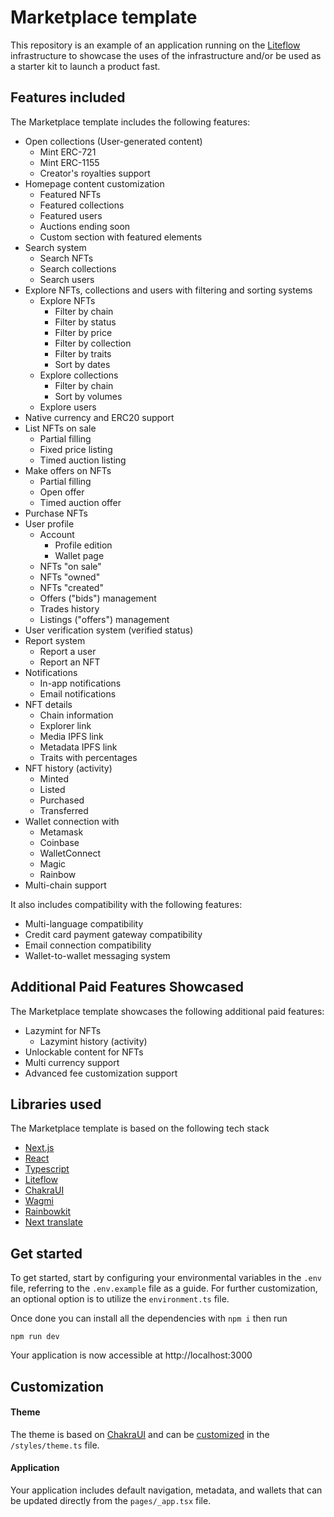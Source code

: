 # Marketplace template

This repository is an example of an application running on the [Liteflow](https://liteflow.com) infrastructure to showcase the uses of the infrastructure and/or be used as a starter kit to launch a product fast.

## Features included

The Marketplace template includes the following features:

- Open collections (User-generated content)
  - Mint ERC-721
  - Mint ERC-1155
  - Creator's royalties support
- Homepage content customization
  - Featured NFTs
  - Featured collections
  - Featured users
  - Auctions ending soon
  - Custom section with featured elements
- Search system
  - Search NFTs
  - Search collections
  - Search users
- Explore NFTs, collections and users with filtering and sorting systems
  - Explore NFTs
    - Filter by chain
    - Filter by status
    - Filter by price
    - Filter by collection
    - Filter by traits
    - Sort by dates
  - Explore collections
    - Filter by chain
    - Sort by volumes
  - Explore users
- Native currency and ERC20 support
- List NFTs on sale
  - Partial filling
  - Fixed price listing
  - Timed auction listing
- Make offers on NFTs
  - Partial filling
  - Open offer
  - Timed auction offer
- Purchase NFTs
- User profile
  - Account
    - Profile edition
    - Wallet page
  - NFTs "on sale"
  - NFTs "owned"
  - NFTs "created"
  - Offers ("bids") management
  - Trades history
  - Listings ("offers") management
- User verification system (verified status)
- Report system
  - Report a user
  - Report an NFT
- Notifications
  - In-app notifications
  - Email notifications
- NFT details
  - Chain information
  - Explorer link
  - Media IPFS link
  - Metadata IPFS link
  - Traits with percentages
- NFT history (activity)
  - Minted
  - Listed
  - Purchased
  - Transferred
- Wallet connection with
  - Metamask
  - Coinbase
  - WalletConnect
  - Magic
  - Rainbow
- Multi-chain support

It also includes compatibility with the following features:

- Multi-language compatibility
- Credit card payment gateway compatibility
- Email connection compatibility
- Wallet-to-wallet messaging system

## Additional Paid Features Showcased

The Marketplace template showcases the following additional paid features:

- Lazymint for NFTs
  - Lazymint history (activity)
- Unlockable content for NFTs
- Multi currency support
- Advanced fee customization support

## Libraries used

The Marketplace template is based on the following tech stack

- [Next.js](https://nextjs.org/)
- [React](https://reactjs.org/)
- [Typescript](https://www.typescriptlang.org/)
- [Liteflow](https://liteflow.com/)
- [ChakraUI](https://chakra-ui.com/)
- [Wagmi](https://wagmi.sh/)
- [Rainbowkit](https://rainbowkit.com/)
- [Next translate](https://github.com/aralroca/next-translate)

## Get started

To get started, start by configuring your environmental variables in the `.env` file, referring to the `.env.example` file as a guide.
For further customization, an optional option is to utilize the `environment.ts` file.

Once done you can install all the dependencies with `npm i` then run

```
npm run dev
```

Your application is now accessible at http://localhost:3000

## Customization

#### Theme

The theme is based on [ChakraUI](https://chakra-ui.com/) and can be [customized](https://chakra-ui.com/docs/styled-system/customize-theme) in the `/styles/theme.ts` file.

#### Application

Your application includes default navigation, metadata, and wallets that can be updated directly from the `pages/_app.tsx` file.
